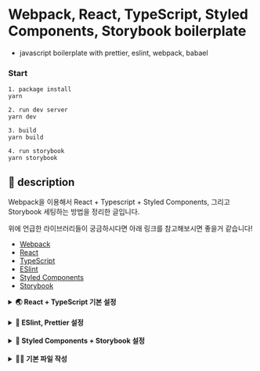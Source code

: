 # Webpack, React, TypeScript, Styled Components, Storybook boilerplate

- javascript boilerplate with prettier, eslint, webpack, babael

### Start

```
1. package install
yarn

2. run dev server
yarn dev

3. build
yarn build

4. run storybook
yarn storybook
```

## 📝 description

Webpack을 이용해서 React + Typescript + Styled Components, 그리고 Storybook 세팅하는 방법을 정리한 글입니다.

위에 언급한 라이브러리들이 궁금하시다면 아래 링크를 참고해보시면 좋을거 같습니다!

- [Webpack](https://webpack.js.org/)
- [React](https://ko.reactjs.org/)
- [TypeScript](https://www.typescriptlang.org/)
- [ESlint](https://eslint.org/)
- [Styled Components](https://styled-components.com/)
- [Storybook](https://storybook.js.org/)

<details>
<summary> <b> 🌏 React + TypeScript 기본 설정 </b>  </summary>
<div markdown="1">

### 1. 디렉토리 생성

- 디렉토리 생성

```shell
mkdir react-ts-webpack
```

- 디렉토리 진입

```shell
cd react-ts-webpack
```

- yarn init

```shell
yarn init -y
```

### 2. React 설치

```shell
yarn add react react-dom
```

### 3. TypeScript, Definitely Typed 설치

```shell
yarn add -D typescript @types/react @types/react-dom
```

### 4. TypeScript config 작성

- tsc init

```shell
npx tsc --init
```

- tsconfig.json 파일 수정

```
{
  "compilerOptions": {
    ...
  
    "jsx": "react-jsx", /* Specify JSX code generation: 'preserve', 'react-native', 'react', 'react-jsx' or 'react-jsxdev'. */

    ...
  }
}
```

- 참고자료
  - [Introducing the New JSX Transform / React 공식문서](https://reactjs.org/blog/2020/09/22/introducing-the-new-jsx-transform.html)

### 5. Webpack 설치

```shell
yarn add -D webpack webpack-cli webpack-dev-server ts-loader html-webpack-plugin
```

### 6. Webpack config 작성 및 script 추가

- webpack.config.js

```js
const path = require("path");
const HtmlWebpackPlugin = require("html-webpack-plugin");

module.exports = () => {
  const isDevelopment = process.env.NODE_ENV !== "production";

  return {
    entry: "./src/index.tsx",
    output: {
      filename: "bundle.js",
      path: path.resolve(__dirname, "dist"),
      clean: true,
    },
    resolve: {
      extensions: [".ts", ".tsx", ".js", ".jsx"],
    },
    devServer: {
      port: 3000,
      hot: true,
    },
    devtool: isDevelopment ? "eval-source-map" : "source-map",
    module: {
      rules: [
        {
          test: /\.(ts|tsx)$/,
          use: {
            loader: "ts-loader",
            options: {
              configFile: path.resolve(__dirname, "tsconfig.json"),
            },
          },
          exclude: /node_modules/,
        },
      ],
    },
    plugins: [
      new HtmlWebpackPlugin({
        template: "public/index.html",
      }),
    ],
  };
};
```

- package.json

```json
"scripts": {
  "prod": "NODE_ENV=production webpack serve",
  "dev": "NODE_ENV=development webpack serve",
  "build": "NODE_ENV=production webpack",
}
```

</div>
</details>
<br>

<details>
<summary> <b> 🔎 ESlint, Prettier 설정 </b>  </summary>
<div markdown="1">

### 1. ESlint, Prettier + Plugin 설치

- ESlint, Prettier 설치

```shell
yarn add -D prettier eslint
```

- ESlint config, plugin 설치

```shell
yarn add -D eslint-config-prettier eslint-plugin-import eslint-plugin-jsx-a11y eslint-plugin-react eslint-plugin-react-hooks eslint-config-airbnb-typescript @typescript-eslint/eslint-plugin @typescript-eslint/parser
```

### 2. ESlint, Prettier config 파일 작성

- .prettierrc.js
  - [Prettier options](https://prettier.io/docs/en/options.html#docsNav)

```js
module.exports = {
  /* 원하는 옵션을 적으시면 됩니다. */
};
```

- .eslintrc.js

```js
module.exports = {
  env: {
    browser: true,
    es2021: true,
  },
  ignorePatterns: ["*.js"],
  extends: [
    "eslint:recommended",
    "plugin:react/recommended",
    "plugin:react-hooks/recommended",
    "plugin:import/recommended",
    "plugin:jsx-a11y/recommended",
    "plugin:@typescript-eslint/recommended",
    "plugin:@typescript-eslint/recommended-requiring-type-checking",
    "airbnb-typescript",
    "airbnb/hooks",
    "prettier",
  ],
  parser: "@typescript-eslint/parser",
  parserOptions: {
    ecmaFeatures: {
      jsx: true,
    },
    ecmaVersion: 12,
    sourceType: "module",
    project: "./tsconfig.json",
  },
  plugins: ["react", "react-hooks", "import", "jsx-a11y", "@typescript-eslint"],
  rules: {
    "react/jsx-uses-react": "off",
    "react/react-in-jsx-scope": "off",
  },
};
```

</div>
</details>
<br>

<details>
<summary> <b> 🎨 Styled Components + Storybook 설정 </b>  </summary>
<div markdown="1">

### 1. Styled Components 설치

- styled components 설치

```shell
yarn add styled-components
```

- Definitely Typed 설치

```shell
yarn add -D @types/styled-components
```

### 2. Storybook init

```shell
npx sb init
```

</div>
</details>
<br>

<details>
<summary> <b> 🏃‍♂️ 기본 파일 작성 </b>  </summary>
<div markdown="1">

### 파일 작성

- public/index.html

```html
<!DOCTYPE html>
<html lang="ko">
  <head>
    <meta charset="UTF-8" />
    <meta http-equiv="X-UA-Compatible" content="IE=edge" />
    <meta name="viewport" content="width=device-width, initial-scale=1.0" />
    <title>react typescript boilerplate</title>
  </head>
  <body>
    <div id="root"></div>
  </body>
</html>
```

- src/Button/Button.styles.ts

```ts
import styled from "styled-components";

const Button = styled.button`
  background: transparent;
  border-radius: 3px;
  border: 2px solid palevioletred;
  color: palevioletred;
  margin: 0 1em;
  padding: 0.25em 1em;
`;

export default { Button };
```

- src/Button/Button.tsx

```tsx
import { ButtonHTMLAttributes } from "react";
import Styled from "./Button.styles";

export interface ButtonProps extends ButtonHTMLAttributes<HTMLButtonElement> {
  text: string;
}

const Button = ({ text }: ButtonProps): JSX.Element => (
  <Styled.Button>{text}</Styled.Button>
);

export default Button;
```

- src/Button/Button.stories.tsx

```tsx
import React from "react";
import { Story } from "@storybook/react";
import Button, { ButtonProps } from "./Button";

export default {
  title: "shared/Button",
  component: Button,
};

const Template: Story<ButtonProps> = (args: ButtonProps) => (
  <Button {...args} />
);

export const Default = Template.bind({});
Default.args = {
  text: "Button Test",
};
```

- src/App.tsx

```tsx
import Button from "./Button/Button";

const App = (): JSX.Element => <Button text="App" />;

export default App;
```

- src/index.tsx

```tsx
import { StrictMode } from "react";
import ReactDOM from "react-dom";
import App from "./App";

ReactDOM.render(
  <StrictMode>
    <App />
  </StrictMode>,
  document.getElementById("root")
);
```

</div>
</details>
<br>
